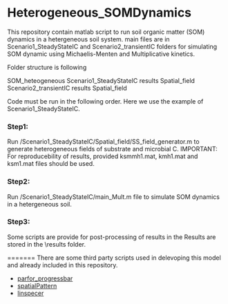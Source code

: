 # Heterogeneous_SOMDynamics

This repository contain matlab script to run soil organic matter (SOM) dynamics in a hetergeneous soil system.
main files are in Scenario1_SteadyStateIC and Scenario2_transientIC folders for simulating SOM dynamic using Michaelis-Menten
and Multiplicative kinetics.

Folder structure is following

SOM_heteogeneous
    Scenario1_SteadyStateIC
        results
        Spatial_field
    Scenario2_transientIC
        results
        Spatial_field

Code must be run in the following order. Here we use the example of Scenario1_SteadyStateIC.
### Step1: 
Run /Scenario1_SteadyStateIC/Spatial_field/SS_field_generator.m to generate heterogeneous fields of substrate and microbial C.
IMPORTANT: For reproducebility of results, provided ksmmh1.mat, kmh1.mat and ksm1.mat files should be used.
### Step2:
Run /Scenario1_SteadyStateIC/main_Mult.m file to simulate SOM dynamics in a hetergeneous soil.
### Step3: 
Some scripts are provide for post-processing of results in the 
Results are stored in the \results folder. 


=======
There are some third party scripts used in delevoping this model and already included in this repository.

* [parfor_progressbar](https://www.mathworks.com/matlabcentral/fileexchange/53773-parfor_progressbar)
* [spatialPattern](https://se.mathworks.com/matlabcentral/fileexchange/5091-generate-spatial-data)
* [linspecer]( https://se.mathworks.com/matlabcentral/fileexchange/42673-beautiful-and-distinguishable-line-colors-colormap)

